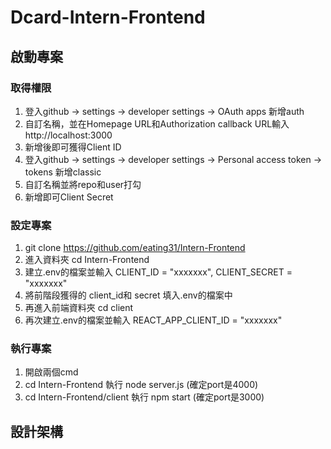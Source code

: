 # Dcard-Intern-Frontend

## 啟動專案

### 取得權限
1. 登入github -> settings -> developer settings -> OAuth apps 新增auth
2. 自訂名稱，並在Homepage URL和Authorization callback URL輸入http://localhost:3000
3. 新增後即可獲得Client ID
4. 登入github -> settings -> developer settings -> Personal access token -> tokens 新增classic
5. 自訂名稱並將repo和user打勾
6. 新增即可Client Secret

### 設定專案
1. git clone https://github.com/eating31/Intern-Frontend
2. 進入資料夾 cd Intern-Frontend 
3. 建立.env的檔案並輸入 CLIENT_ID = "xxxxxxx", CLIENT_SECRET = "xxxxxxx"
4. 將前階段獲得的 client_id和 secret 填入.env的檔案中
5. 再進入前端資料夾 cd client 
6. 再次建立.env的檔案並輸入 REACT_APP_CLIENT_ID = "xxxxxxx"

### 執行專案
1. 開啟兩個cmd
2. cd Intern-Frontend 執行 node server.js (確定port是4000)
3. cd Intern-Frontend/client 執行 npm start (確定port是3000)


## 設計架構

